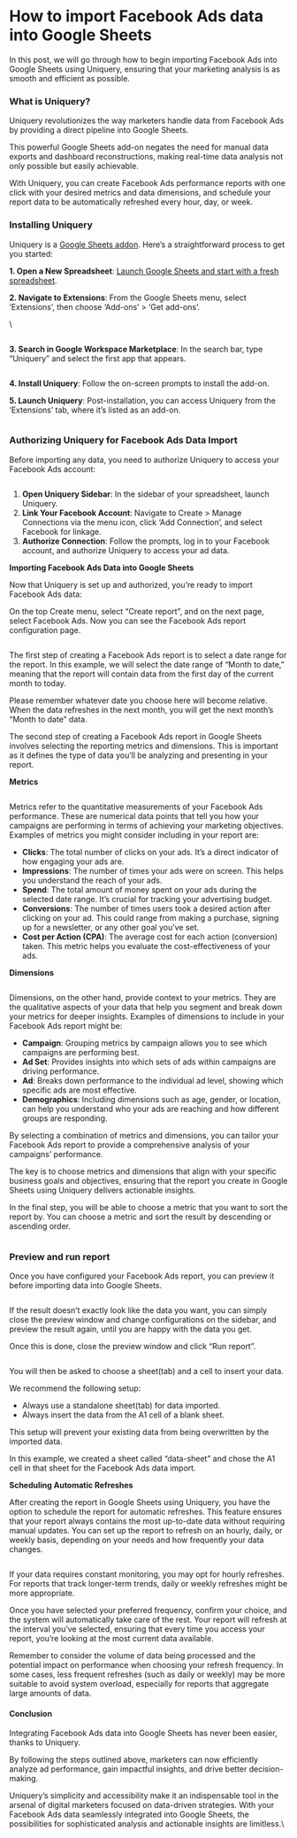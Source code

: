# How to import Facebook Ads data into Google Sheets

In this post, we will go through how to begin importing Facebook Ads into Google Sheets using Uniquery, ensuring that your marketing analysis is as smooth and efficient as possible.

### What is Uniquery? <a href="#what-is-uniquery" id="what-is-uniquery"></a>

Uniquery revolutionizes the way marketers handle data from Facebook Ads by providing a direct pipeline into Google Sheets.

This powerful Google Sheets add-on negates the need for manual data exports and dashboard reconstructions, making real-time data analysis not only possible but easily achievable.

With Uniquery, you can create Facebook Ads performance reports with one click with your desired metrics and data dimensions, and schedule your report data to be automatically refreshed every hour, day, or week.

### Installing Uniquery

Uniquery is a [Google Sheets addon](https://workspace.google.com/marketplace/app/uniquery_facebook_shopify_notion_data_co/275511172491). Here’s a straightforward process to get you started:

**1. Open a New Spreadsheet**: [Launch Google Sheets and start with a fresh spreadsheet](https://sheet.new/).

**2. Navigate to Extensions**: From the Google Sheets menu, select ‘Extensions’, then choose ‘Add-ons’ > ‘Get add-ons’.

\


<figure><img src="../.gitbook/assets/image.png" alt=""><figcaption></figcaption></figure>

**3. Search in Google Workspace Marketplace**: In the search bar, type “Uniquery” and select the first app that appears.

<figure><img src="../.gitbook/assets/image (1).png" alt=""><figcaption></figcaption></figure>

**4. Install Uniquery**: Follow the on-screen prompts to install the add-on.

**5. Launch Uniquery**: Post-installation, you can access Uniquery from the ‘Extensions’ tab, where it’s listed as an add-on.

<figure><img src="../.gitbook/assets/image (2).png" alt=""><figcaption></figcaption></figure>

### Authorizing Uniquery for Facebook Ads Data Import

Before importing any data, you need to authorize Uniquery to access your Facebook Ads account:

<figure><img src="../.gitbook/assets/image (3).png" alt=""><figcaption></figcaption></figure>

1. **Open Uniquery Sidebar**: In the sidebar of your spreadsheet, launch Uniquery.
2. **Link Your Facebook Account**: Navigate to Create > Manage Connections via the menu icon, click ‘Add Connection’, and select Facebook for linkage.
3. **Authorize Connection**: Follow the prompts, log in to your Facebook account, and authorize Uniquery to access your ad data.

**Importing Facebook Ads Data into Google Sheets**

Now that Uniquery is set up and authorized, you’re ready to import Facebook Ads data:

On the top Create menu, select “Create report”, and on the next page, select Facebook Ads. Now you can see the Facebook Ads report configuration page.

<figure><img src="../.gitbook/assets/image (4).png" alt=""><figcaption></figcaption></figure>

The first step of creating a Facebook Ads report is to select a date range for the report. In this example, we will select the date range of “Month to date,” meaning that the report will contain data from the first day of the current month to today.

Please remember whatever date you choose here will become relative. When the data refreshes in the next month, you will get the next month’s “Month to date” data.

The second step of creating a Facebook Ads report in Google Sheets involves selecting the reporting metrics and dimensions. This is important as it defines the type of data you’ll be analyzing and presenting in your report.

**Metrics**

<figure><img src="../.gitbook/assets/image (5).png" alt=""><figcaption></figcaption></figure>

Metrics refer to the quantitative measurements of your Facebook Ads performance. These are numerical data points that tell you how your campaigns are performing in terms of achieving your marketing objectives. Examples of metrics you might consider including in your report are:

* **Clicks**: The total number of clicks on your ads. It’s a direct indicator of how engaging your ads are.
* **Impressions**: The number of times your ads were on screen. This helps you understand the reach of your ads.
* **Spend**: The total amount of money spent on your ads during the selected date range. It’s crucial for tracking your advertising budget.
* **Conversions**: The number of times users took a desired action after clicking on your ad. This could range from making a purchase, signing up for a newsletter, or any other goal you’ve set.
* **Cost per Action (CPA)**: The average cost for each action (conversion) taken. This metric helps you evaluate the cost-effectiveness of your ads.

**Dimensions**

<figure><img src="../.gitbook/assets/image (6).png" alt=""><figcaption></figcaption></figure>

Dimensions, on the other hand, provide context to your metrics. They are the qualitative aspects of your data that help you segment and break down your metrics for deeper insights. Examples of dimensions to include in your Facebook Ads report might be:

* **Campaign**: Grouping metrics by campaign allows you to see which campaigns are performing best.
* **Ad Set**: Provides insights into which sets of ads within campaigns are driving performance.
* **Ad**: Breaks down performance to the individual ad level, showing which specific ads are most effective.
* **Demographics**: Including dimensions such as age, gender, or location, can help you understand who your ads are reaching and how different groups are responding.

By selecting a combination of metrics and dimensions, you can tailor your Facebook Ads report to provide a comprehensive analysis of your campaigns’ performance.

The key is to choose metrics and dimensions that align with your specific business goals and objectives, ensuring that the report you create in Google Sheets using Uniquery delivers actionable insights.

In the final step, you will be able to choose a metric that you want to sort the report by. You can choose a metric and sort the result by descending or ascending order.

<figure><img src="../.gitbook/assets/image (7).png" alt=""><figcaption></figcaption></figure>

### Preview and run report

Once you have configured your Facebook Ads report, you can preview it before importing data into Google Sheets.

<figure><img src="../.gitbook/assets/image (8).png" alt=""><figcaption></figcaption></figure>

If the result doesn’t exactly look like the data you want, you can simply close the preview window and change configurations on the sidebar, and preview the result again, until you are happy with the data you get.

Once this is done, close the preview window and click “Run report”.

<figure><img src="../.gitbook/assets/image (9).png" alt=""><figcaption></figcaption></figure>

You will then be asked to choose a sheet(tab) and a cell to insert your data.

We recommend the following setup:

* Always use a standalone sheet(tab) for data imported.
* Always insert the data from the A1 cell of a blank sheet.

This setup will prevent your existing data from being overwritten by the imported data.

In this example, we created a sheet called “data-sheet” and chose the A1 cell in that sheet for the Facebook Ads data import.

**Scheduling Automatic Refreshes**

After creating the report in Google Sheets using Uniquery, you have the option to schedule the report for automatic refreshes. This feature ensures that your report always contains the most up-to-date data without requiring manual updates. You can set up the report to refresh on an hourly, daily, or weekly basis, depending on your needs and how frequently your data changes.

<figure><img src="../.gitbook/assets/image (10).png" alt=""><figcaption></figcaption></figure>

If your data requires constant monitoring, you may opt for hourly refreshes. For reports that track longer-term trends, daily or weekly refreshes might be more appropriate.

Once you have selected your preferred frequency, confirm your choice, and the system will automatically take care of the rest. Your report will refresh at the interval you’ve selected, ensuring that every time you access your report, you’re looking at the most current data available.

Remember to consider the volume of data being processed and the potential impact on performance when choosing your refresh frequency. In some cases, less frequent refreshes (such as daily or weekly) may be more suitable to avoid system overload, especially for reports that aggregate large amounts of data.

#### Conclusion

Integrating Facebook Ads data into Google Sheets has never been easier, thanks to Uniquery.

By following the steps outlined above, marketers can now efficiently analyze ad performance, gain impactful insights, and drive better decision-making.

Uniquery’s simplicity and accessibility make it an indispensable tool in the arsenal of digital marketers focused on data-driven strategies. With your Facebook Ads data seamlessly integrated into Google Sheets, the possibilities for sophisticated analysis and actionable insights are limitless.\

